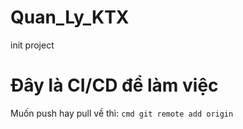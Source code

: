 # Quan_Ly_KTX
init project
# Đây là CI/CD để làm việc

Muốn push hay pull về thì:
`cmd
git remote add origin `
